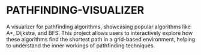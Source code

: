# PATHFINDING-VISUALIZER
A visualizer for pathfinding algorithms, showcasing popular algorithms like A*, Dijkstra, and BFS. This project allows users to interactively explore how these algorithms find the shortest path in a grid-based environment, helping to understand the inner workings of pathfinding techniques.

